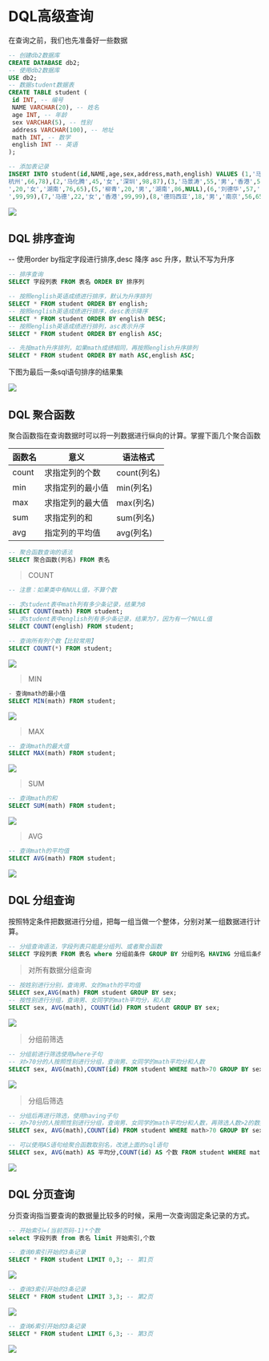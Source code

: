 # DQL高级查询
在查询之前，我们也先准备好一些数据
```sql
-- 创建db2数据库
CREATE DATABASE db2;
-- 使用db2数据库
USE db2;
-- 数据student数据表
CREATE TABLE student (
 id INT, -- 编号
 NAME VARCHAR(20), -- 姓名
 age INT, -- 年龄
 sex VARCHAR(5), -- 性别
 address VARCHAR(100), -- 地址
 math INT, -- 数学
 english INT -- 英语
);

-- 添加表记录
INSERT INTO student(id,NAME,age,sex,address,math,english) VALUES (1,'马云',55,'男','
杭州',66,78),(2,'马化腾',45,'女','深圳',98,87),(3,'马景涛',55,'男','香港',56,77),(4,'柳岩
',20,'女','湖南',76,65),(5,'柳青',20,'男','湖南',86,NULL),(6,'刘德华',57,'男','香港
',99,99),(7,'马德',22,'女','香港',99,99),(8,'德玛西亚',18,'男','南京',56,65);

```
![](assets/markdown-img-paste-20180911152144283.png)
## DQL 排序查询
-- 使用order by指定字段进行排序,desc 降序 asc 升序，默认不写为升序
```sql
-- 排序查询
SELECT 字段列表 FROM 表名 ORDER BY 排序列

-- 按照english英语成绩进行排序，默认为升序排列
SELECT * FROM student ORDER BY english;
-- 按照english英语成绩进行排序，desc表示降序
SELECT * FROM student ORDER BY english DESC;
-- 按照english英语成绩进行排列，asc表示升序
SELECT * FROM student ORDER BY english ASC;

-- 先按math升序排列，如果math成绩相同，再按照english升序排列
SELECT * FROM student ORDER BY math ASC,english ASC;
```
下图为最后一条sql语句排序的结果集

![](assets/markdown-img-paste-20180911134510214.png)

## DQL 聚合函数
聚合函数指在查询数据时可以将一列数据进行纵向的计算。掌握下面几个聚合函数

|函数名|意义|语法格式|
|--|--|---|
|count|求指定列的个数|count(列名)|
|min|求指定列的最小值|min(列名)|
|max|求指定列的最大值|max(列名)|
|sum|求指定列的和|sum(列名)|
|avg|指定列的平均值|avg(列名)|

```sql
-- 聚合函数查询的语法
SELECT 聚合函数(列名) FROM 表名
```

> COUNT

```sql
-- 注意：如果类中有NULL值，不算个数

-- 求student表中math列有多少条记录，结果为8
SELECT COUNT(math) FROM student;
-- 求student表中english列有多少条记录，结果为7，因为有一个NULL值
SELECT COUNT(english) FROM student;

-- 查询所有列个数【比较常用】
SELECT COUNT(*) FROM student;
```

![](assets/markdown-img-paste-20180911141117950.png)

> MIN

```sql
- 查询math的最小值
SELECT MIN(math) FROM student;
```

![](assets/markdown-img-paste-2018091114104696.png)

> MAX

```sql
-- 查询math的最大值
SELECT MAX(math) FROM student;
```

![](assets/markdown-img-paste-20180911141200783.png)

> SUM

```sql
-- 查询math的和
SELECT SUM(math) FROM student;
```

![](assets/markdown-img-paste-20180911141221111.png)

> AVG

```sql
-- 查询math的平均值
SELECT AVG(math) FROM student;
```
![](assets/markdown-img-paste-20180911141239958.png)

## DQL 分组查询
按照特定条件把数据进行分组，把每一组当做一个整体，分别对某一组数据进行计算。
```sql
-- 分组查询语法，字段列表只能是分组列、或者聚合函数
SELECT 字段列表 FROM 表名 where 分组前条件 GROUP BY 分组列名 HAVING 分组后条件
```

> 对所有数据分组查询

```sql
-- 按姓别进行分别，查询男、女的math的平均值
SELECT sex,AVG(math) FROM student GROUP BY sex;
-- 按性别进行分组，查询男、女同学的math平均分，和人数
SELECT sex, AVG(math), COUNT(id) FROM student GROUP BY sex;
```
![](assets/markdown-img-paste-20180911144447344.png)

> 分组前筛选

```sql
-- 分组前进行筛选使用where子句
-- 对>70分的人按照性别进行分组，查询男、女同学的math平均分和人数
SELECT sex, AVG(math),COUNT(id) FROM student WHERE math>70 GROUP BY sex;
```
![](assets/markdown-img-paste-20180911144329441.png)

> 分组后筛选

```sql
-- 分组后再进行筛选，使用having子句
-- 对>70分的人按照性别进行分组，查询男、女同学的math平均分和人数，再筛选人数>2的数据
SELECT sex, AVG(math),COUNT(id) FROM student WHERE math>70 GROUP BY sex HAVING COUNT(id)>2;

-- 可以使用AS语句给聚合函数取别名，改进上面的sql语句
SELECT sex, AVG(math) AS 平均分,COUNT(id) AS 个数 FROM student WHERE math>70 GROUP BY sex HAVING 个数>2;

```
![](assets/markdown-img-paste-2018091114435007.png)

## DQL 分页查询
分页查询指当要查询的数据量比较多的时候，采用一次查询固定条记录的方式。
```sql
-- 开始索引=(当前页码-1)*个数
select 字段列表	from 表名 limit 开始索引,个数
```
```sql
-- 查询0索引开始的3条记录
SELECT * FROM student LIMIT 0,3; -- 第1页
```
![](assets/markdown-img-paste-20180911145447759.png)
```sql
-- 查询3索引开始的3条记录
SELECT * FROM student LIMIT 3,3; -- 第2页
```
![](assets/markdown-img-paste-20180911145505563.png)
```sql
-- 查询6索引开始的3条记录
SELECT * FROM student LIMIT 6,3; -- 第3页
```
![](assets/markdown-img-paste-20180911145521556.png)
